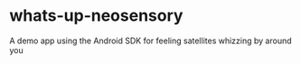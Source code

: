 # whats-up-neosensory
A demo app using the Android SDK for feeling satellites whizzing by around you
